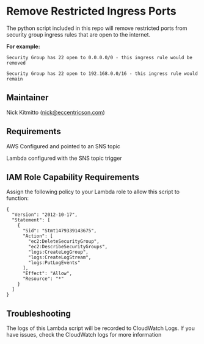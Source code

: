 # Remove Restricted Ingress Ports

 The python script included in this repo will remove restricted ports from security group ingress rules that are open to the internet.


**For example:**

	Security Group has 22 open to 0.0.0.0/0 - this ingress rule would be removed

	Security Group has 22 open to 192.168.0.0/16 - this ingress rule would remain

## Maintainer
Nick Kitmitto (nick@eccentricson.com)

## Requirements
AWS Configured and pointed to an SNS topic

Lambda configured with the SNS topic trigger

## IAM Role Capability Requirements

Assign the following policy to your Lambda role to allow this script to function:

```
{
  "Version": "2012-10-17",
  "Statement": [
    {
      "Sid": "Stmt1479339143675",
      "Action": [
        "ec2:DeleteSecurityGroup",
        "ec2:DescribeSecurityGroups",
        "logs:CreateLogGroup",
        "logs:CreateLogStream",
        "logs:PutLogEvents"
      ],
      "Effect": "Allow",
      "Resource": "*"
    }
  ]
}
```
 
## Troubleshooting
The logs of this Lambda script will be recorded to CloudWatch Logs.  If you have issues, check the CloudWatch logs for more information
